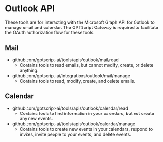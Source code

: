 # Outlook API

These tools are for interacting with the Microsoft Graph API for Outlook to manage email and calendar.
The GPTScript Gateway is required to facilitate the OAuth authorization flow for these tools.

## Mail

- github.com/gptscript-ai/tools/apis/outlook/mail/read
  - Contains tools to read emails, but cannot modify, create, or delete anything.
- github.com/gptscript-ai/integrations/outlook/mail/manage
  - Contains tools to read, modify, create, and delete emails.

## Calendar

- github.com/gptscript-ai/tools/apis/outlook/calendar/read
  - Contains tools to find information in your calendars, but not create any new events.
- github.com/gptscript-ai/tools/apis/outlook/calendar/manage
  - Contains tools to create new events in your calendars, respond to invites, invite people to your events, and delete events.
